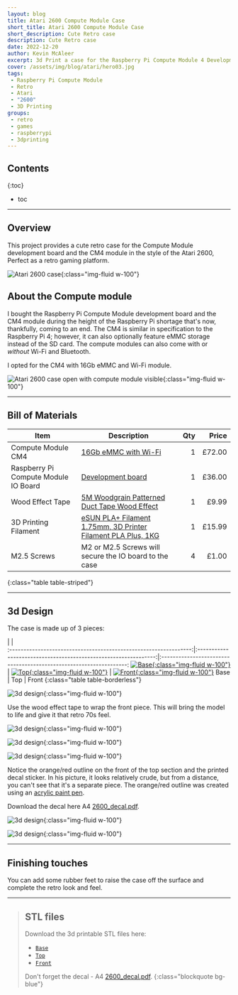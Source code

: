 ```yaml
---
layout: blog
title: Atari 2600 Compute Module Case
short_title: Atari 2600 Compute Module Case
short_description: Cute Retro case
description: Cute Retro case
date: 2022-12-20
author: Kevin McAleer
excerpt: 3d Print a case for the Raspberry Pi Compute Module 4 Development Board
cover: /assets/img/blog/atari/hero03.jpg
tags:
 - Raspberry Pi Compute Module
 - Retro
 - Atari
 - "2600"
 - 3D Printing
groups:
 - retro
 - games
 - raspberrypi
 - 3dprinting
---
```


## Contents

{:toc}
* toc

---

## Overview

This project provides a cute retro case for the Compute Module development board and the CM4 module in the style of the Atari 2600, Perfect as a retro gaming platform.

![Atari 2600 case](/assets/img/blog/atari/hero02.jpg){:class="img-fluid w-100"}

## About the Compute module

I bought the Raspberry Pi Compute Module development board and the CM4 module during the height of the Raspberry Pi shortage that's now, thankfully, coming to an end. The CM4 is similar in specification to the Raspberry Pi 4; however, it can also optionally feature eMMC storage instead of the SD card. The compute modules can also come with or *without* Wi-Fi and Bluetooth.

I opted for the CM4 with 16Gb eMMC and Wi-Fi module.

![Atari 2600 case open with compute module visible](/assets/img/blog/atari/atari01.jpg){:class="img-fluid w-100"}

---

## Bill of Materials

Item                                 | Description                                                                                                           | Qty |  Price
-------------------------------------|-----------------------------------------------------------------------------------------------------------------------|----:|------:
Compute Module CM4                   | [16Gb eMMC with Wi-Fi](https://shop.pimoroni.com/products/raspberry-pi-compute-module-4?variant=32280530911315)        |   1 | £72.00
Raspberry Pi Compute Module IO Board | [Development board](https://shop.pimoroni.com/products/raspberry-pi-compute-module-4-io-board?variant=32280572002387) |   1 | £36.00
Wood Effect Tape                     | [5M Woodgrain Patterned Duct Tape Wood Effect](https://amzn.to/3hAvjn6)                                               |   1 |  £9.99
3D Printing Filament| [eSUN PLA+ Filament 1.75mm, 3D Printer Filament PLA Plus, 1KG](https://amzn.to/3Wt2WFS) | 1 | £15.99
M2.5 Screws | M2 or M2.5 Screws will secure the IO board to the case | 4 | £1.00
{:class="table table-striped"}

---

## 3d Design

The case is made up of 3 pieces:

|        |     
:----------------------------------------------------------------:|:---------------------------------------------------------------:|:------------------------------------------------------------------:
[![Base](/assets/img/blog/atari/base.png){:class="img-fluid w-100"}](/assets/img/blog/atari/base.png) | [![Top](/assets/img/blog/atari/top.png){:class="img-fluid w-100"}](/assets/img/blog/atari/top.png) | [![Front](/assets/img/blog/atari/front.png){:class="img-fluid w-100"}](/assets/img/blog/atari/front.png)
                               Base                               |                               Top                               |                                Front
{:class="table table-borderless"}

![3d design](/assets/img/blog/atari/atari02.jpg){:class="img-fluid w-100"}

Use the wood effect tape to wrap the front piece. This will bring the model to life and give it that retro 70s feel.

![3d design](/assets/img/blog/atari/atari03.jpg){:class="img-fluid w-100"}

![3d design](/assets/img/blog/atari/atari06.jpg){:class="img-fluid w-100"}

![3d design](/assets/img/blog/atari/hero01.jpg){:class="img-fluid w-100"}

Notice the orange/red outline on the front of the top section and the printed decal sticker. In his picture, it looks relatively crude, but from a distance, you can't see that it's a separate piece. The orange/red outline was created using an [acrylic paint pen](https://amzn.to/3FIg6IE).

Download the decal here A4 [2600_decal.pdf](/assets/img/blog/atari/2600_decal.pdf).

![3d design](/assets/img/blog/atari/hero05.jpg){:class="img-fluid w-100"}

![3d design](/assets/img/blog/atari/hero04.jpg){:class="img-fluid w-100"}

---

## Finishing touches

You can add some rubber feet to raise the case off the surface and complete the retro look and feel.

---

> ## STL files
>
> Download the 3d printable STL files here:
>
> * [`Base`](/assets/stl/atari/base.stl)
> * [`Top`](/assets/stl/atari/top.stl)
> * [`Front`](/assets/stl/atari/front.stl)
>
> Don't forget the decal - A4 [2600_decal.pdf](/assets/img/blog/atari/2600_decal.pdf).
{:class="blockquote bg-blue"}

